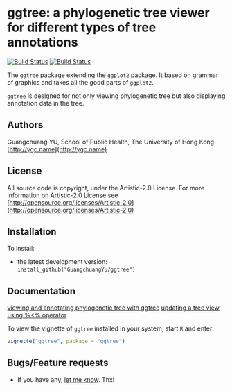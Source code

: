 #  ggtree: a phylogenetic tree viewer for different types of tree annotations

[![Build Status](https://travis-ci.org/GuangchuangYu/ggtree.svg?branch=master)](https://travis-ci.org/GuangchuangYu/ggtree)
[![Build Status](https://ci.appveyor.com/api/projects/status/github/GuangchuangYu/ggtree?svg=true)](https://ci.appveyor.com/project/GuangchuangYu/ggtree/branch/master)

The `ggtree` package extending the `ggplot2` package. It based on grammar of graphics and takes all the good parts of `ggplot2`. 

`ggtree` is designed for not only viewing phylogenetic tree but also displaying annotation data in the tree. 

## Authors ##

Guangchuang YU, School of Public Health, The University of Hong Kong [http://ygc.name](http://ygc.name)

## License ##

All source code is copyright, under the Artistic-2.0 License.
For more information on Artistic-2.0 License see [http://opensource.org/licenses/Artistic-2.0](http://opensource.org/licenses/Artistic-2.0)

## Installation ##

To install:
 * the latest development version: `install_github("GuangchuangYu/ggtree")`

## Documentation ##

[viewing and annotating phylogenetic tree with ggtree](http://ygc.name/2014/12/21/ggtree/)
[updating a tree view using %<% operator](http://ygc.name/2015/02/10/ggtree-updating-a-tree-view/)

To view the vignette of `ggtree` installed in your system, start `R` and enter:
```r
vignette("ggtree", package = "ggtree")
```

## Bugs/Feature requests ##

 - If you have any, [let me know](https://github.com/GuangchuangYu/ggtree/issues). Thx!

